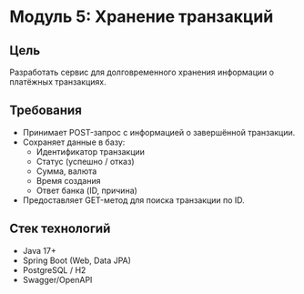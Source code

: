 # Модуль 5: Хранение транзакций

## Цель
Разработать сервис для долговременного хранения информации о платёжных транзакциях.

## Требования
- Принимает POST-запрос с информацией о завершённой транзакции.
- Сохраняет данные в базу:
    - Идентификатор транзакции
    - Статус (успешно / отказ)
    - Сумма, валюта
    - Время создания
    - Ответ банка (ID, причина)
- Предоставляет GET-метод для поиска транзакции по ID.

## Стек технологий
- Java 17+
- Spring Boot (Web, Data JPA)
- PostgreSQL / H2
- Swagger/OpenAPI